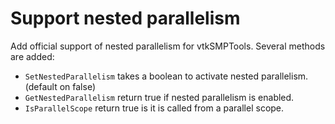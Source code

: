 # Support nested parallelism

Add official support of nested parallelism for vtkSMPTools.
Several methods are added:
  - `SetNestedParallelism` takes a boolean to activate nested parallelism. (default on false)
  - `GetNestedParallelism` return true if nested parallelism is enabled.
  - `IsParallelScope` return true is it is called from a parallel scope.
